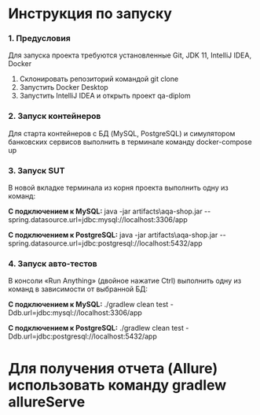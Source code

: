 # Инструкция по запуску
### 1. Предусловия
Для запуска проекта требуются установленные Git, JDK 11, IntelliJ IDEA, Docker

1. Склонировать репозиторий командой git clone
2. Запустить Docker Desktop
3. Запустить IntelliJ IDEA и открыть проект qa-diplom

### 2. Запуск контейнеров
Для старта контейнеров с БД (MySQL, PostgreSQL) и симулятором банковских сервисов выполнить в терминале команду docker-compose up

### 3. Запуск SUT
В новой вкладке терминала из корня проекта выполнить одну из команд:

**С подключением к MySQL:** java -jar artifacts\aqa-shop.jar --spring.datasource.url=jdbc:mysql://localhost:3306/app

**С подключением к PostgreSQL:** java -jar artifacts\aqa-shop.jar --spring.datasource.url=jdbc:postgresql://localhost:5432/app

### 4. Запуск авто-тестов
В консоли «Run Anything» (двойное нажатие Ctrl) выполнить одну из команд в зависимости от выбранной БД:

**С подключением к MySQL:** ./gradlew clean test -Ddb.url=jdbc:mysql://localhost:3306/app

**С подключением к PostgreSQL:** ./gradlew clean test -Ddb.url=jdbc:postgresql://localhost:5432/app

# Для получения отчета (Allure) использовать команду gradlew allureServe
